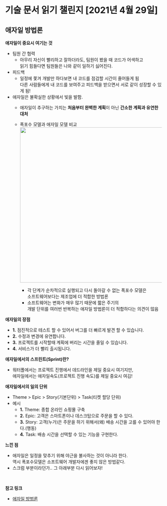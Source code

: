 # 기술 문서 읽기 챌린지 [2021년 4월 29일]

## **애자일 방법론**

**애자일이 중요시 여기는 것**

-   팀원 간 협력
    -   아무리 자신이 빨리하고 잘하더라도, 팀원이 봤을 때 코드가 어색하고  
         읽기 힘들다면 팀원들은 나와 같이 일하기 싫어진다.
-   피드백
    -   일정에 쫓겨 개발만 하다보면 내 코드를 점검할 시간이 줄어들게 됨  
         다른 사람들에게 내 코드를 보여주고 피드백을 받으면서 서로 같이 성장할 수 있게 됨!
-   애자일은 불확실한 상황에서 빛을 발함.
    -   애자일이 추구하는 가치는 **처음부터 완벽한 계획**이 아닌 **간소한 계획과 유연한 대처**
    -   폭포수 모델과 애자일 모델 비교  
        <img src="https://user-images.githubusercontent.com/33610315/116555863-d06c8380-a937-11eb-8223-8c083039f9a2.png" width="500">

        -   각 단계가 순차적으로 실행되고 다시 돌아갈 수 없는 폭포수 모델은  
            소프트웨어보다는 제조업에 더 적합한 방법론
        -   소프트웨어는 변화가 매우 많기 때문에 짧은 주기의  
            개발 단위를 여러번 반복하는 애자일 방법론이 더 적합하다는 의견이 많음

**애자일의 장점**

-   **1.** 점진적으로 테스트 할 수 있어서 버그를 더 빠르게 발견 할 수 있습니다.
-   **2.** 수정과 변경에 유연합니다.
-   **3.** 프로젝트를 시작할때 계획에 버리는 시간을 줄일 수 있습니다.
-   **4.** 서비스가 더 빨리 출시됩니다.

**애자일에서의 스프린트(Sprint)란?**

-   워터폴에서는 프로젝트 진행에서 데드라인을 제일 중요시 여기지만,  
     애자일에서는 애자일속도(프로젝트 진행 속도)를 제일 중요시 여김!

**애자일에서의 일의 단위**

-   Theme > Epic > Story(기본단위) > Task(티켓 할당 단위)
-   예시
    -   **1.** Theme: 종합 온라인 쇼핑몰 구축
    -   **2.** Epic: 고객은 스마트폰이나 데스크탑으로 주문을 할 수 있다.
    -   **3.** Story: 고객(누가)은 주문을 하기 위해서(왜) 배송 시간을 고를 수 있어야 한다.(행동)
    -   **4.** Task: 배송 시간을 선택할 수 있는 기능을 구현한다.

**느낀 점**

-   애자일은 일정을 맞추기 위해 야근을 불사하는 것이 아니라 한다.  
    역시 폭포수모델은 소프트웨어 개발자에겐 좋지 않은 방법같다.
-   스크럼 부분이라던가.. 그 아래부분 다시 읽어보자!

<br/>

**참고 링크**

-   [애자일 방법론](https://simsimjae.medium.com/애자일-방법론-753368aa3058)
